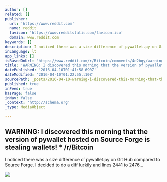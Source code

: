 ```yaml
---
author: []
related: []
publisher:
  url: 'https://www.reddit.com'
  name: reddit
  favicon: 'https://www.redditstatic.com/favicon.ico'
  domain: www.reddit.com
keywords: []
description: I noticed there was a size difference of pywallet.py on Git Hub compared to Source Forge. I decided to do a diff luckily and lines 2441 to 2476...
inLanguage: lt
app_links: []
isBasedOnUrl: 'https://www.reddit.com/r/Bitcoin/comments/4e2bqy/warning_i_discovered_this_morning_that_the/'
title: 'WARNING: I discovered this morning that the version of pywallet hosted on Source Forge is stealing wallets! * /r/Bitcoin'
datePublished: '2016-04-10T01:41:58.690Z'
dateModified: '2016-04-10T01:22:55.110Z'
sourcePath: _posts/2016-04-10-warning-i-discovered-this-morning-that-the-version-of-pywal.md
published: true
inFeed: true
hasPage: false
inNav: false
_context: 'http://schema.org'
_type: MediaObject

---
```

<article style=""><h1>WARNING: I discovered this morning that the version of pywallet hosted on Source Forge is stealing wallets! * /r/Bitcoin</h1><p>I noticed there was a size difference of pywallet.py on Git Hub compared to Source Forge. I decided to do a diff luckily and lines 2441 to 2476...</p><img src="https://i.redditmedia.com/e0Fz_xPLs_THKbKT0gYbKsfPIA2nK5KF27TeKWD5zNo.jpg?w=320&amp;s=e3e1c305d9be5d2ebcff31c84b5535da" /></article>